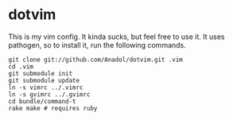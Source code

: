 # dotvim

This is my vim config. It kinda sucks, but feel free to use it. It uses
pathogen, so to install it, run the following commands.

```
git clone git://github.com/Anadol/dotvim.git .vim
cd .vim
git submodule init
git submodule update
ln -s vimrc ../.vimrc
ln -s gvimrc ../.gvimrc
cd bundle/command-t
rake make # requires ruby
```
